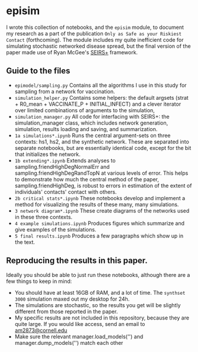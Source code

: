 # episim

I wrote this collection of notebooks, and the `episim` module, to document my research as a part of the publication `Only as Safe as your Riskiest Contact` (forthcoming).
The module includes my quite inefficient code for simulating stochastic networked disease spread, but the final version of the paper made use of Ryan McGee's [SEIRS+](https://github.com/ryansmcgee/seirsplus) framework.

## Guide to the files

+ `epimodel/sampling.py` Contains all the algorithms I use in this study for sampling from a network for vaccination.
+ `simulation_helper.py` Contains some helpers: the default argsets (strat + R0_mean + VACCINATE_P + INITIAL_INFECT) and a clever iterator over limited combinations of arguments to the simulation,
+ `simulation_manager.py` All code for interfacing with SEIRS+: the simulation_manager class, which includes network generation, simulation, results loading and saving, and summarization.
+ `1a simulations*.ipynb` Runs the central argument-sets on three contexts: hs1, hs2, and the synthetic network. 
  These are separated into separate notebooks, but are essentially identical code, except for the bit that initializes the network.
+ `1b extending*.ipynb` Extends analyses to sampling.friendHighDegNormalErr and sampling.friendHighDegRandTopN at various levels of error.
  This helps to demonstrate how much the central method of the paper, sampling.friendHighDeg, is robust to errors in estimation of the extent of individuals' contacts' contact with others.
+ `2b critical stats*.ipynb` These notebooks develop and implement a method for visualizing the results of these many, many simulations.
+ `3 network diagram*.ipynb` These create diagrams of the networks used in these three contexts.
+ `4 example simulations.ipynb` Produces figures which summarize and give examples of the simulations.
+ `5 final results.ipynb` Produces a few paragraphs which show up in the text.

## Reproducing the results in this paper.

Ideally you should be able to just run these notebooks, although there are a few things to keep in mind:

+ You should have at least 16GB of RAM, and a lot of time. The `synthset 3000` simulation maxed out my desktop for 24h.
+ The simulations are stochastic, so the results you get will be slightly different from those reported in the paper.
+ My specific results are not included in this repository, because they are quite large. If you would like access, send an email to am2873@cornell.edu
+ Make sure the relevant manager.load_models('<NAME>') and manager.dump_models('<NAME>') match each other